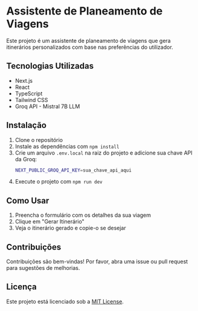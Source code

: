 # Assistente de Planeamento de Viagens

Este projeto é um assistente de planeamento de viagens que gera itinerários personalizados com base nas preferências do utilizador.

## Tecnologias Utilizadas

- Next.js
- React
- TypeScript
- Tailwind CSS
- Groq API - Mistral 7B LLM

## Instalação

1. Clone o repositório
2. Instale as dependências com `npm install`
3. Crie um arquivo `.env.local` na raiz do projeto e adicione sua chave API da Groq:
   ```bash
   NEXT_PUBLIC_GROQ_API_KEY=sua_chave_api_aqui
   ```
4. Execute o projeto com `npm run dev`

## Como Usar

1. Preencha o formulário com os detalhes da sua viagem
2. Clique em "Gerar Itinerário"
3. Veja o itinerário gerado e copie-o se desejar

## Contribuições

Contribuições são bem-vindas! Por favor, abra uma issue ou pull request para sugestões de melhorias.

## Licença

Este projeto está licenciado sob a [MIT License](LICENSE).
